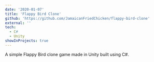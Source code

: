 ```yaml
---
date: '2020-01-07'
title: 'Flappy Bird Clone'
github: 'https://github.com/JamaicanFriedChicken/flappy-bird-clone'
external: ''
tech:
  - C#
  - Unity
showInProjects: true
---
```


A simple Flappy Bird clone game made in Unity built using C#.

